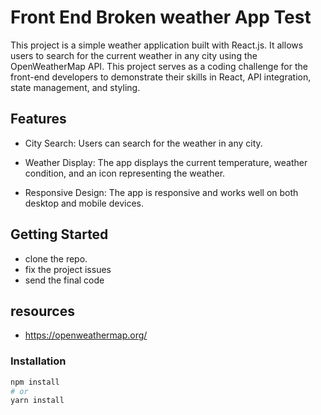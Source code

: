 # Front End Broken weather App Test

This project is a simple weather application built with React.js. It allows users to search for the current weather in any city using the OpenWeatherMap API. This project serves as a coding challenge for the front-end developers to demonstrate their skills in React, API integration, state management, and styling.

## Features

- City Search: Users can search for the weather in any city.

- Weather Display: The app displays the current temperature, weather condition, and an icon  representing the weather.

- Responsive Design: The app is responsive and works well on both desktop and mobile devices.

## Getting Started
 - clone the repo.
 - fix the project issues
 - send the final code

 ## resources
 - https://openweathermap.org/
 
### Installation


 ```bash
npm install
# or
yarn install
 ```

